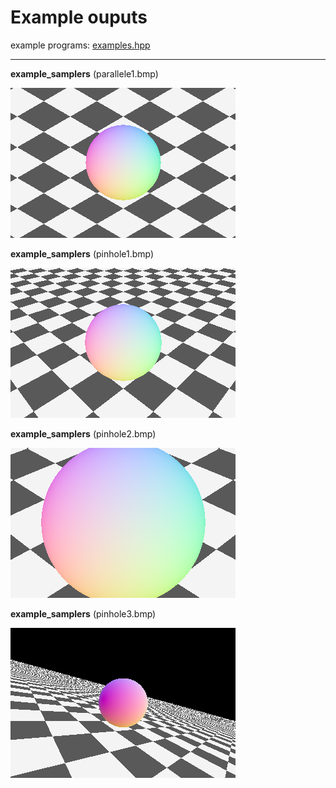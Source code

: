 # Example ouputs

example programs: [examples.hpp](https://github.com/nyasyamorina/nyasRayTracing/blob/master/examples.hpp)

---

**example_samplers** (parallele1.bmp)

![image](https://raw.githubusercontent.com/nyasyamorina/nyasRayTracing/master/outputs/camera/parallele1.bmp)

**example_samplers** (pinhole1.bmp)

![image](https://raw.githubusercontent.com/nyasyamorina/nyasRayTracing/master/outputs/camera/pinhole1.bmp)

**example_samplers** (pinhole2.bmp)

![image](https://raw.githubusercontent.com/nyasyamorina/nyasRayTracing/master/outputs/camera/pinhole2.bmp)

**example_samplers** (pinhole3.bmp)

![image](https://raw.githubusercontent.com/nyasyamorina/nyasRayTracing/master/outputs/camera/pinhole3.bmp)
